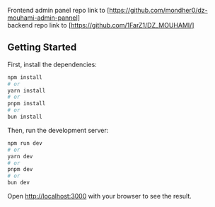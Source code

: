 Frontend admin panel repo link to [https://github.com/mondher0/dz-mouhami-admin-pannel]<br/>
backend repo link to [https://github.com/1FarZ1/DZ_MOUHAMI/]

## Getting Started

First, install the dependencies:

```bash
npm install
# or
yarn install
# or
pnpm install
# or
bun install
```

Then, run the development server:

```bash
npm run dev
# or
yarn dev
# or
pnpm dev
# or
bun dev
```

Open [http://localhost:3000](http://localhost:3000) with your browser to see the result.
